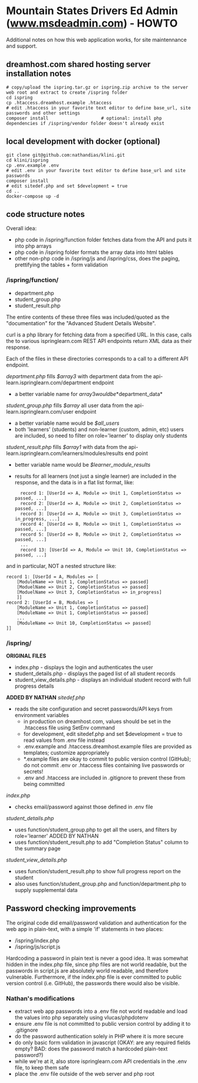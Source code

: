 # Mountain States Drivers Ed Admin (www.msdeadmin.com) - HOWTO

Additional notes on how this web application works, for site maintennance and support.
## dreamhost.com shared hosting server installation notes

    # copy/upload the ispring.tar.gz or ispring.zip archive to the server web root and extract to create /ispring folder
    cd ispring
    cp .htaccess.dreamhost.example .htaccess
    # edit .htaccess in your favorite text editor to define base_url, site passwords and other settings
    composer install                    # optional: install php dependencies if /ispring/vendor folder doesn't already exist

## local development with docker (optional)

    git clone git@github.com:nathandias/klini.git
    cd klini/ispring
    cp .env.example .env
    # edit .env in your favorite text editor to define base_url and site passwords
    composer install
    # edit sitedef.php and set $development = true
    cd ..
    docker-compose up -d   
## code structure notes

Overall idea:
- php code in /ispring/function folder fetches data from the API and puts it into php arrays
- php code in /ispring folder formats the array data into html tables
- other non-php code in /ispring/js and /ispring/css, does the paging, prettifying the tables + form validation
### /ispring/function/
- department.php
- student_group.php
- student_result.php

The entire contents of these three files was included/quoted as the "documentation" for the "Advanced Student Details Website".

curl is a php library for fetching data from a specified URL. In this case, calls the to various ispringlearn.com REST API endpoints
return XML data as their response.

Each of the files in these directories corresponds to a call to a different API endpoint.

*department.php* fills *$array3* with department data from the api-learn.ispringlearn.com/department endpoint
- a better variable name for $array3 would be *$department_data*

*student_group.php* fills *$array* all user data from the api-learn.ispringlearn.com/user endpoint
- a better variable name would be *$all_users*
- both 'learners' (students) and non-learner (custom, admin, etc) users are included, so need to filter on role='learner' to display only students

*student_result.php* fills *$array1* with data from the api-learn.ispringlearn.com/learners/modules/results end point
- better variable name would be *$learner_module_results*
- results for all learners (not just a single learner) are included in the response, and the data is in a flat list format, like:

        record 1: [UserId => A, Module => Unit 1, CompletionStatus => passed, ...]
        record 2: [UserId => A, Module => Unit 2, CompletionStatus => passed, ...]
        record 3: [UserId => A, Module => Unit 3, CompletionStatus => in_progress, ...]
        record 4: [UserId => B, Module => Unit 1, CompletionStatus => passed, ...]
        record 5: [UserId => B, Module => Unit 2, CompletionStatus => passed, ...]
        ...
        record 13: [UserId => A, Module => Unit 10, CompletionStatus => passed, ...]

and in particular, NOT a nested structure like:

    record 1: [UserId = A, Modules => [
        [ModuleName => Unit 1, CompletionStatus => passed]
        [ModuelName => Unit 2, CompletionStatus => passed]
        [ModuelName => Unit 3, CompletionStatus => in_progress]
        ]]
    record 2: [UserId = B, Modules => [
        [ModuleName => Unit 1, CompletionStatus => passed]
        [ModuleName => Unit 1, CompletionStatus => passed]
        ...
        [ModuleName => Unit 10, CompletionStatus => passed]
    ]]

### /ispring/

**ORIGINAL FILES**
- index.php - displays the login and authenticates the user
- student_details.php - displays the paged list of all student records
- student_view_details.php - displays an individual student record with full progress details

**ADDED BY NATHAN**
*sitedef.php*
 - reads the site configuration and secret passwords/API keys from environment variables
    - in production on dreamhost.com, values should be set in the .htaccess file using SetEnv command
    - for development, edit sitedef.php and set $development = true to read values from .env file instead
    - .env.example and .htaccess.dreamhost.example files are provided as templates; customize appropriately
    - *.example files are okay to commit to public version control (GitHub); do not commit .env or .htaccess files containing
        live passwords or secrets!
    - .env and .htaccess are included in .gitignore to prevent these from being committed

*index.php*
- checks email/password against those defined in .env file

*student_details.php* 
- uses function/student_group.php to get all the users, and filters by role='learner'
ADDED BY NATHAN
- uses function/student_result.php to add "Completion Status" column to the summary page

*student_view_details.php*
- uses function/student_result.php to show full progress report on the student
- also uses function/student_group.php and function/department.php to supply supplemental data

## Password checking improvements

The original code did email/password validation and authentication for the web app in plain-text, with a simple 'if' statements in two places:
- /ispring/index.php
- /ispring/js/script.js

Hardcoding a password in plain text is never a good idea. It was somewhat hidden in the index.php file, since php files are not world readable, but
the passwords in script.js are absolutely world readable, and therefore vulnerable. Furthermore, if the index.php file is ever committed to public version control (i.e. GitHub), the passwords there would also be visible.

### Nathan's modifications
- extract web app passwords into a .env file not world readable and load the values into php separately using vlucas/phpdotenv
- ensure .env file is not committed to public version control by adding it to .gitignore
- do the password authentication solely in PHP where it is more secure
- do only basic form validation in javascript (OKAY: are any required fields empty? BAD: does the password match a hardcoded plain-text password?)
- while we're at it, also store ispringlearn.com API credentials in the .env file, to keep them safe
- place the .env file outside of the web server and php root